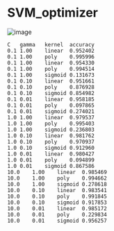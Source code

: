 # SVM_optimizer

![image](https://user-images.githubusercontent.com/72727869/233184661-7d119342-dfc1-435c-9cc4-faab7deabcd0.png)


	C	gamma	kernel	accuracy
	0.1	1.00	linear	0.952402
	0.1	1.00	poly	0.995996
	0.1	1.00	linear	0.954330
	0.1	1.00	poly	0.994514
	0.1	1.00	sigmoid	0.131673
	0.1	0.10	linear	0.951661
	0.1	0.10	poly	0.876928
	0.1	0.10	sigmoid	0.854982
	0.1	0.01	linear	0.958185
	0.1	0.01	poly	0.097865
	0.1	0.01	sigmoid	0.274021
	1.0	1.00	linear	0.979537
	1.0	1.00	poly	0.995403
	1.0	1.00	sigmoid	0.236803
	1.0	0.10	linear	0.981762
	1.0	0.10	poly	0.970937
	1.0	0.10	sigmoid	0.912960
	1.0	0.01	linear	0.980427
	1.0	0.01	poly	0.094899
	1.0	0.01	sigmoid	0.867586
	10.0	1.00	linear	0.985469
	10.0	1.00	poly	0.994662
	10.0	1.00	sigmoid	0.278618
	10.0	0.10	linear	0.983541
	10.0	0.10	poly	0.991845
	10.0	0.10	sigmoid	0.917853
	10.0	0.01	linear	0.985172
	10.0	0.01	poly	0.229834
	10.0	0.01	sigmoid	0.956257
